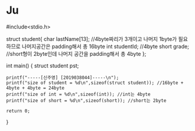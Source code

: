 # Ju
#include<stdio.h>

struct student{
	char lastName[13]; //4byte짜리가 3개이고 나머지 1byte가 필요하므로 나머지공간은 padding해서 총 16byte
	int studentId; //4byte
	short grade; //short형이 2byte인데 나머지 공간을 padding해서 총 4byte
};

int main()
{
	struct student pst;

	printf("-----[신주영] [2019038044]-----\n");
	printf("size of student = %d\n",sizeof(struct student)); //16byte + 4byte + 4byte = 24byte
	printf("size of int = %d\n",sizeof(int)); //int는 4byte
	printf("size of short = %d\n",sizeof(short)); //short는 2byte

	return 0;
}
